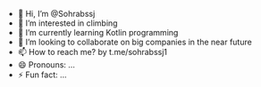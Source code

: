 - 👋 Hi, I’m @Sohrabssj
- 👀 I’m interested in climbing
- 🌱 I’m currently learning Kotlin programming
- 💞️ I’m looking to collaborate on big companies in the near future
- 📫 How to reach me? by t.me/sohrabssj1
- 😄 Pronouns: ...
- ⚡ Fun fact: ...

<!---
Sohrabssj/Sohrabssj is a ✨ special ✨ repository because its `README.md` (this file) appears on your GitHub profile.
You can click the Preview link to take a look at your changes.
--->
